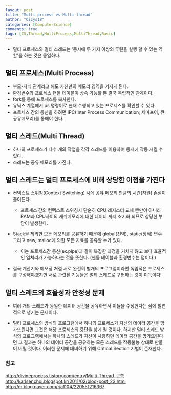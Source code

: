 ```yaml
---
layout: post
title: "Multi process vs Multi thread"
author: "Oizys18"
categories: [ComputerScience]
comments: true
tags: [CS,Thread,MultiProcess,MultiThread,Basic]
---
```


- 멀티 프로세스와 멀티 스레드는 '동시에 두 가지 이상의 루틴을 실행 할 수 있는 역할'을 하는 것은 동일하다.

## 멀티 프로세스(Multi Process)

- 부모-자식 관계라고 해도 자신만의 메모리 영역을 가지게 된다.
- 환경변수와 프로세스 핸들 테이블이 상속 가능할 뿐 결국 독립적인 관계이다.
- fork를 통해 프로세스를 복사한다.
- 유닉스 계열에서 ps 명령어로 현재 수행되고 있는 프로세스를 확인할 수 있다.
- 프로세스 간의 통신을 하려면 IPC(Inter Process Communication; 세마포어, 큐, 공유메모리)를 통해야 한다.


## 멀티 스레드(Multi Thread)

- 하나의 프로세스가 다수 개의 작업을 각각 스레드를 이용하여 동시에 작동 시킬 수 있다.
- 스레드는 공유 메모리를 가진다.


## 멀티 스레드는 멀티 프로세스에 비해 상당한 이점을 가진다

- 컨텍스트 스위칭(Context Switching) 시에 공유 메모리 만큼의 시간(자원) 손실이 줄어든다.
    - 프로세스 간의 컨텍스트 스위칭시 단순히 CPU 레지스터 교체 뿐만이 아니라 RAM과 CPU사이의 캐쉬메모리에 대한 데이터 까지 초기화 되므로 상당한 부담이 발생한다.
- Stack을 제외한 모든 메모리를 공유하기 때문에 global(전역), static(정적) 변수 그리고 new, malloc에 의한 모든 자료를 공유할 수가 있다.
  - 이는 프로세스간 통신(ex.pipe)과 같이 복잡한 과정을 거치지 않고 보다 효율적인 일처리가 가능하다는 것을 뜻한다. (핸들 테이블과 환경변수는 덤이다.)

- 결국 계산기와 메모장 처럼 서로 완전히 별개의 프로그램이라면 독립적은 프로세스를 구성해야겠지만 서로 관련된 기능들은 멀티 스레드로 구현하는 것이 이득이다!


## 멀티 스레드의 효율성과 안정성 문제
- 여러 개의 스레드가 동일한 데이터 공간을 공유하면서 이들을 수정한다는 점에 필연적으로 생기는 문제이다.

- 멀티 프로세스의 방식의 프로그램에서 하나의 프로세스가 자신의 데이터 공간을 망가뜨린다면 그것은 해당 프로세스의 중단을 낳게 될 것이다. 하지만 멀티 스레드 방식의 프로그램에서는 하나의 스레드가 자신이 사용하던 데이터 공간을 망가뜨린다면 그 결과는 하나의 데이터 공간을 공유하는 모든 스레드를 작동불능 상태로 만들어 버릴 것이다. 이러한 문제에 대비하기 위해 Critical Section 기법이 존재한다.


### 참고
http://divineprocess.tistory.com/entry/Multi-Thread-구축
http://karlsenchoi.blogspot.kr/2011/02/blog-post_23.html
http://m.blog.naver.com/rja1104/220551216367